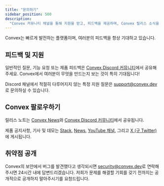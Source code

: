 ```yaml
---
title: "문의하기"
sidebar_position: 500
description:
  "Convex 커뮤니티 채널을 통해 지원을 받고, 피드백을 제공하며, Convex 릴리스 소식을 받아보고, 보안 취약점을 신고하세요."
---
```


Convex는 빠르게 발전하는 플랫폼이며, 여러분의 피드백을 항상 기대하고 있습니다.

## 피드백 및 지원

일반적인 질문, 기능 요청 또는 제품 피드백은 [Convex Discord 커뮤니티](https://convex.dev/community)에서 공유해 주세요. Convex에서 여러분이 무엇을 만드는지 보는 것이 특히 기대됩니다!

Discord 채널에서 적절히 다루어지지 않는 특정 지원 질문은 [support@convex.dev](mailto:support@convex.dev)로 문의하실 수 있습니다.

## Convex 팔로우하기

릴리스 노트는 [Convex News](https://news.convex.dev/tag/releases)와 [Convex Discord 커뮤니티](https://convex.dev/community)에서 공유됩니다.

제품 공지사항, 기사 및 데모는 [Stack](https://stack.convex.dev/), [News](https://news.convex.dev/), [YouTube 채널](https://www.youtube.com/channel/UCoC_9mdiPwIu1sDxDtGQggQ), 그리고 [X (구 Twitter)](https://x.com/convex_dev)에 게시됩니다.

## 취약점 공개

Convex의 보안에서 버그를 발견했다고 생각되시면 [security@convex.dev](mailto:security@convex.dev)로 연락해 주시면 24시간 내에 답변드리겠습니다. 저희가 문제를 해결할 기회를 갖기 전까지는 공개적으로 공개하지 말아주시기를 요청드립니다.
